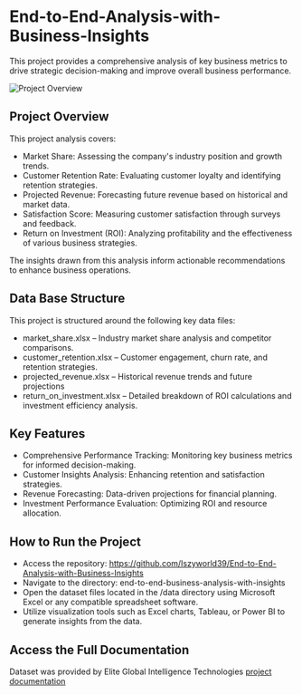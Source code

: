 # End-to-End-Analysis-with-Business-Insights
This project provides a comprehensive analysis of key business metrics to drive strategic decision-making and improve overall business performance. 

![Project Overview](./Images/End-to-End-Analysis.PNG)

## Project Overview

This project analysis covers:

* Market Share: Assessing the company's industry position and growth trends.
* Customer Retention Rate: Evaluating customer loyalty and identifying retention strategies.
* Projected Revenue: Forecasting future revenue based on historical and market data.
* Satisfaction Score: Measuring customer satisfaction through surveys and feedback.
* Return on Investment (ROI): Analyzing profitability and the effectiveness of various business strategies.

The insights drawn from this analysis inform actionable recommendations to enhance business operations.

## Data Base Structure

This project is structured around the following key data files:

* market_share.xlsx – Industry market share analysis and competitor comparisons.
* customer_retention.xlsx – Customer engagement, churn rate, and retention strategies.
* projected_revenue.xlsx – Historical revenue trends and future projections
* return_on_investment.xlsx – Detailed breakdown of ROI calculations and investment efficiency analysis.

## Key Features

* Comprehensive Performance Tracking: Monitoring key business metrics for informed decision-making.
* Customer Insights Analysis: Enhancing retention and satisfaction strategies.
* Revenue Forecasting: Data-driven projections for financial planning.
* Investment Performance Evaluation: Optimizing ROI and resource allocation.

## How to Run the Project

* Access the repository: https://github.com/Iszyworld39/End-to-End-Analysis-with-Business-Insights
* Navigate to the directory: end-to-end-business-analysis-with-insights
* Open the dataset files located in the /data directory using Microsoft Excel or any compatible spreadsheet software.
* Utilize visualization tools such as Excel charts, Tableau, or Power BI to generate insights from the data.

## Access the Full Documentation

Dataset was provided by Elite Global Intelligence Technologies [project documentation](https://www.eliteglobalai.com)
